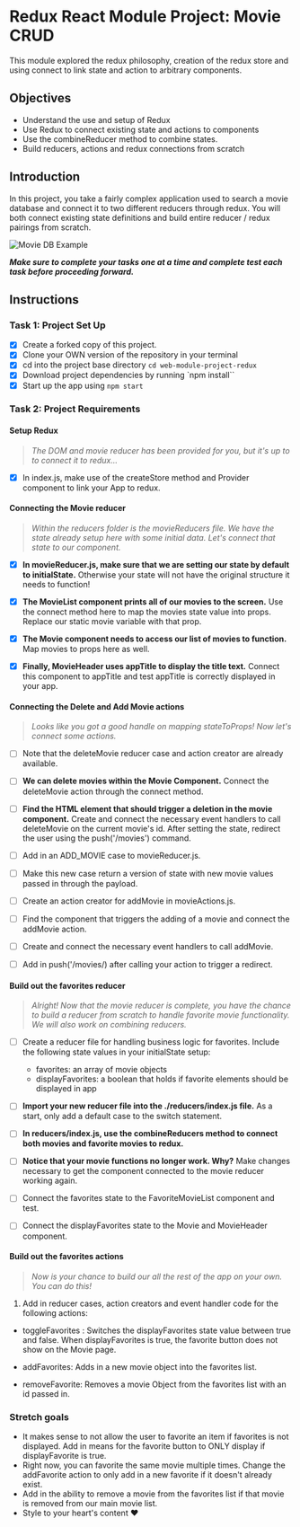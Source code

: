 # Redux React Module Project: Movie CRUD

This module explored the redux philosophy, creation of the redux store and using connect to link state and action to arbitrary components.

## Objectives

- Understand the use and setup of Redux
- Use Redux to connect existing state and actions to components
- Use the combineReducer method to combine states.
- Build reducers, actions and redux connections from scratch

## Introduction

In this project, you take a fairly complex application used to search a movie database and connect it to two different reducers through redux. You will both connect existing state definitions and build entire reducer / redux pairings from scratch.

![Movie DB Example](project-goals.gif)

**_Make sure to complete your tasks one at a time and complete test each task before proceeding forward._**

## Instructions

### Task 1: Project Set Up

- [x] Create a forked copy of this project.
- [x] Clone your OWN version of the repository in your terminal
- [x] cd into the project base directory `cd web-module-project-redux`
- [x] Download project dependencies by running `npm install``
- [x] Start up the app using `npm start`

### Task 2: Project Requirements

#### Setup Redux

> _The DOM and movie reducer has been provided for you, but it's up to to connect it to redux..._

- [x] In index.js, make use of the createStore method and Provider component to link your App to redux.

#### Connecting the Movie reducer

> _Within the reducers folder is the movieReducers file. We have the state already setup here with some initial data. Let's connect that state to our component._

- [x] **In movieReducer.js, make sure that we are setting our state by default to initialState.** Otherwise your state will not have the original structure it needs to function!

- [x] **The MovieList component prints all of our movies to the screen.** Use the connect method here to map the movies state value into props. Replace our static movie variable with that prop.

- [x] **The Movie component needs to access our list of movies to function.** Map movies to props here as well.

- [x] **Finally, MovieHeader uses appTitle to display the title text.** Connect this component to appTitle and test appTitle is correctly displayed in your app.

#### Connecting the Delete and Add Movie actions

> _Looks like you got a good handle on mapping stateToProps! Now let's connect some actions._

- [ ] Note that the deleteMovie reducer case and action creator are already available.

- [ ] **We can delete movies within the Movie Component.** Connect the deleteMovie action through the connect method.

- [ ] **Find the HTML element that should trigger a deletion in the movie component.** Create and connect the necessary event handlers to call deleteMovie on the current movie's id. After setting the state, redirect the user using the push('/movies') command.

- [ ] Add in an ADD_MOVIE case to movieReducer.js.
- [ ] Make this new case return a version of state with new movie values passed in through the payload.
- [ ] Create an action creator for addMovie in movieActions.js.
- [ ] Find the component that triggers the adding of a movie and connect the addMovie action.
- [ ] Create and connect the necessary event handlers to call addMovie.
- [ ] Add in push('/movies/) after calling your action to trigger a redirect.

#### Build out the favorites reducer

> _Alright! Now that the movie reducer is complete, you have the chance to build a reducer from scratch to handle favorite movie functionality. We will also work on combining reducers._

- [ ] Create a reducer file for handling business logic for favorites. Include the following state values in your initialState setup:

  - favorites: an array of movie objects
  - displayFavorites: a boolean that holds if favorite elements should be displayed in app

- [ ] **Import your new reducer file into the ./reducers/index.js file.** As a start, only add a default case to the switch statement.

- [ ] **In reducers/index.js, use the combineReducers method to connect both movies and favorite movies to redux.**

- [ ] **Notice that your movie functions no longer work. Why?** Make changes necessary to get the component connected to the movie reducer working again.

- [ ] Connect the favorites state to the FavoriteMovieList component and test.

- [ ] Connect the displayFavorites state to the Movie and MovieHeader component.

#### Build out the favorites actions

> _Now is your chance to build our all the rest of the app on your own. You can do this!_

1. Add in reducer cases, action creators and event handler code for the following actions:

- toggleFavorites : Switches the displayFavorites state value between true and false. When displayFavorites is true, the favorite button does not show on the Movie page.

- addFavorites: Adds in a new movie object into the favorites list.
- removeFavorite: Removes a movie Object from the favorites list with an id passed in.

### Stretch goals

- It makes sense to not allow the user to favorite an item if favorites is not displayed. Add in means for the favorite button to ONLY display if displayFavorite is true.
- Right now, you can favorite the same movie multiple times. Change the addFavorite action to only add in a new favorite if it doesn't already exist.
- Add in the ability to remove a movie from the favorites list if that movie is removed from our main movie list.
- Style to your heart's content ❤️
